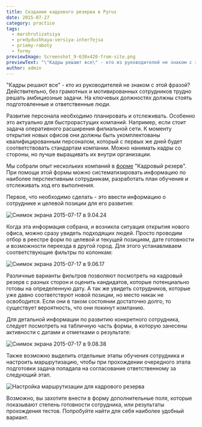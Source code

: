 ```yaml
---
title: Создание кадрового резерва в Pyrus
date: 2015-07-27
category: practice
tags:
  - marshrutizatsiya
  - predydushhaya-versiya-interfejsa
  - priemy-raboty
  - formy
previewImage: Screenshot_9-630x420-from-site.png
previewText: "\"Кадры решают все\" - кто из руководителей не знаком с этой фразой? Действительно, без грамотных и мотивированных сотрудников трудно решать амбициозные задачи. На ключевых должностях должны стоять подготовленные и ответственные люди."
author: admin
---
```

"Кадры решают все" - кто из руководителей не знаком с этой фразой?  Действительно, без грамотных и мотивированных сотрудников трудно решать амбициозные задачи. На ключевых должностях должны стоять подготовленные и ответственные люди.

Развитие персонала необходимо планировать и отслеживать. Особенно это актуально для быстрорастущих компаний. Например, если стоит задача оперативного расширения филиальной сети. К моменту открытия новых офисов они должны быть укомплектованы квалифицированным персоналом, который с первых же дней будет соответствовать стандартам компании. Можно нанимать кадры со стороны, но лучше выращивать их внутри организации.

Мы собрали опыт нескольких компаний в [форме](https://pyrus.com/ru/blog/formalnye-protsessy) "Кадровый резерв". При помощи этой формы можно систематизировать информацию по наиболее перспективным сотрудникам, разработать план обучения и отслеживать ход его выполнения.

Первое, что необходимо сделать - это ввести информацию о сотруднике и целевой позиции для его развития:

![Снимок экрана 2015-07-17 в 9.04.24](Snimok-ekrana-2015-07-17-v-9.04.24.webp)

Когда эта информация собрана, и возникла ситуация открытия нового офиса, можно сразу увидеть подходящих людей. Просто проводим отбор в реестре форм по целевой и текущей позициям, дате готовности и возможности переезда в другой город. Для этого устанавливаем соответствующие фильтры по колонкам:

![Снимок экрана 2015-07-17 в 9.06.17](Snimok-ekrana-2015-07-17-v-9.06.17.webp)

Различные варианты фильтров позволяют посмотреть на кадровый резерв с разных сторон и оценить кандидатов, которые потенциально готовы на определенную дату. А так же увидеть сотрудников, которые уже давно соответствуют новой позиции, но место никак не освободится. Если они в таком состоянии достаточно долго, то существует вероятность, что они покинут компанию.

Для детальной информации по развитию конкретного сотрудника, следует посмотреть на табличную часть формы, в которую занесены активности с датами и отметками о результате:

![Снимок экрана 2015-07-17 в 9.08.38](Snimok-ekrana-2015-07-17-v-9.08.38.webp)

Также возможно выделить отдельные этапы обучения сотрудника и настроить маршрутизацию, чтобы при прохождении очередного этапа подготовки задача попадала на согласование ответственному за следующий этап.

![Настройка маршрутизации для кадрового резерва](Nastrojka-marshrutizatsii-dlya-kadrovogo-rezerva.webp)

Возможно, вы захотите внести в форму дополнительные поля, которые показывают степень готовности сотрудника, или результаты прохождения тестов. Попробуйте найти для себя наиболее удобный вариант.